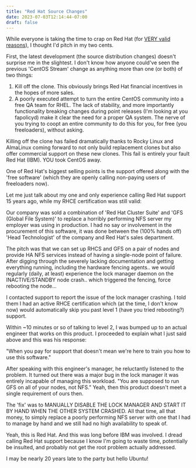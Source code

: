 ```yaml
---
title: "Red Hat Source Changes"
date: 2023-07-03T12:14:44-07:00
draft: false
---
```


While everyone is taking the time to crap on Red Hat (for [VERY valid reasons](https://www.redhat.com/en/blog/furthering-evolution-centos-stream)), I thought I'd pitch in my two cents.

First, the latest development (the source distribution changes) doesn't surprise me in the slightest.  I don't know how anyone could've seen the previous 'CentOS Stream' change as anything more than one (or both) of two things:

1. Kill off the clone.  This obviously brings Red Hat financial incentives in the hopes of more sales.
2. A poorly executed attempt to turn the entire CentOS community into a free QA team for RHEL.  The lack of stability, and more importantly functionality breaking changes during point releases (I'm looking at you fapolicyd) make it clear the need for a proper QA system.  The nerve of you trying to coopt an entire community to do this for you, for free (you freeloaders),  without asking.

Killing off the clone has failed dramatically thanks to Rocky Linux and AlmaLinux coming forward to not only build replacement clones but also offer commercial support on these new clones.  This fail is entirely your fault Red Hat (IBM).  YOU took CentOS away.

One of Red Hat's biggest selling points is the support offered along with the 'free software' (which they are openly calling non-paying users of freeloaders now).

Let me just talk about my one and only experience calling Red Hat support 15 years ago, while my RHCE certification was still valid:

Our company was sold a combination of 'Red Hat Cluster Suite' and 'GFS (Global File System)' to replace a horribly performing NFS server my employer was using in production.  I had no say or involvement in the procurement of this software, it was done between the (100% hands off) 'Head Technologist' of the company and Red Hat's sales department.

The pitch was that we can set up RHCS and GFS on a pair of nodes and provide HA NFS services instead of having a single-node point of failure.  After digging through the severely lacking documentation and getting everything running, including the hardware fencing agents.. we would regularly (daily, at least) experience the lock manager daemon on the INACTIVE/STANDBY node crash.. which triggered the fencing, force rebooting the node...

I contacted support to report the issue of the lock manager crashing.  I told them I had an active RHCE certification which (at the time, I don't know now) would automatically skip you past level 1 (have you tried rebooting?) support.

Within ~10 minutes or so of talking to level 2, I was bumped up to an actual engineer that works on this product.  I proceeded to explain what I just said above and this was his response:

"When you pay for support that doesn't mean we're here to train you how to use this software."

After speaking with this engineer's manager, he reluctantly  listened to the problem.  It turned out there was a major bug in the lock manager it was entirely incapable of managing this workload. "You are supposed to run GFS on all of your nodes, not NFS."  Yeah, then this product doesn't meet a single requirement of ours then.

The 'fix' was to MANUALLY DISABLE THE LOCK MANAGER AND START IT BY HAND WHEN THE OTHER SYSTEM CRASHED.  All that time, all that money, to simply replace a poorly performing NFS server with one that I had to manage by hand and we still had no high availability to speak of.

Yeah, this is Red Hat. And this was long before IBM was involved.  I dread calling Red Hat support because I know I'm going to waste time, potentially be insulted, and probably not get the root problem actually addressed.

I may be nearly 20 years late to the party but hello Ubuntu!

